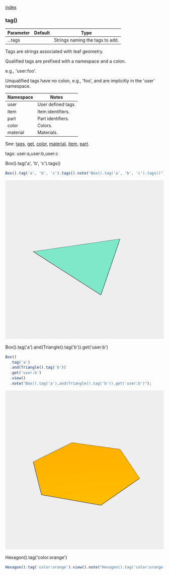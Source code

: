 [index](../../nb/api/index.md)
### tag()
Parameter|Default|Type
---|---|---
...tags||Strings naming the tags to add.

Tags are strings associated with leaf geometry.

Qualified tags are prefixed with a namespace and a colon.

e.g., 'user:foo'.

Unqualified tags have no colon, e.g., 'foo', and are implicitly in the 'user' namespace.

Namespace|Notes
---|---
user|User defined tags.
item|Item identifiers.
part|Part identifiers.
color|Colors.
material|Materials.

See: [tags](../../nb/api/tags.nb), [get](#https://raw.githubusercontent.com/jsxcad/JSxCAD/master/nb/api/get.nb), [color](#https://raw.githubusercontent.com/jsxcad/JSxCAD/master/nb/api/color.nb), [material](#https://raw.githubusercontent.com/jsxcad/JSxCAD/master/nb/api/material.nb), [item](#https://raw.githubusercontent.com/jsxcad/JSxCAD/master/nb/api/item.nb), [part](#https://raw.githubusercontent.com/jsxcad/JSxCAD/master/nb/api/part.md).

tags: user:a,user:b,user:c

Box().tag('a', 'b', 'c').tags()

```JavaScript
Box().tag('a', 'b', 'c').tags().note("Box().tag('a', 'b', 'c').tags()");
```

![Image](tag.md.$3.png)

Box().tag('a').and(Triangle().tag('b')).get('user:b')

```JavaScript
Box()
  .tag('a')
  .and(Triangle().tag('b'))
  .get('user:b')
  .view()
  .note("Box().tag('a').and(Triangle().tag('b')).get('user:b')");
```

![Image](tag.md.$4.png)

Hexagon().tag('color:orange')

```JavaScript
Hexagon().tag('color:orange').view().note("Hexagon().tag('color:orange')");
```
